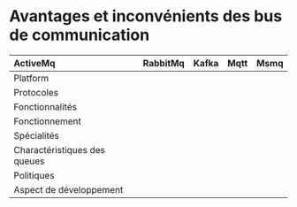 # Avantages  et inconvénients des bus de communication


| ActiveMq | RabbitMq | Kafka | Mqtt | Msmq |
| :--------------- |:---------------:| :-----:| :-----:|-----:|
| Platform |  |  | ||
| Protocoles |  |  | ||
| Fonctionnalités |  |  |||
| Fonctionnement |  |  |||
| Spécialités |  |  |||
| Charactéristiques des queues |  |  |||
| Politiques |  |  |||
| Aspect de développement |  |  |||
